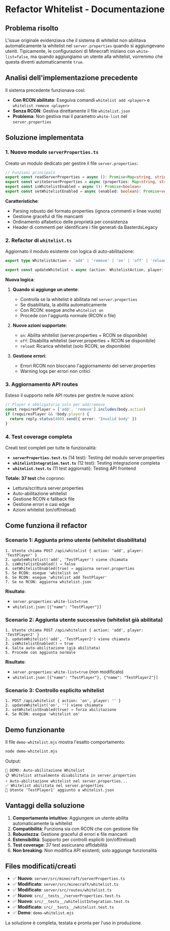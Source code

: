# Refactor Whitelist - Documentazione

## Problema risolto

L'issue originale evidenziava che il sistema di whitelist non abilitava automaticamente la whitelist nel `server.properties` quando si aggiungevano utenti. Tipicamente, le configurazioni di Minecraft iniziano con `white-list=false`, ma quando aggiungiamo un utente alla whitelist, vorremmo che questa diventi automaticamente `true`.

## Analisi dell'implementazione precedente

Il sistema precedente funzionava così:
- **Con RCON abilitato**: Eseguiva comandi `whitelist add <player>` e `whitelist remove <player>`
- **Senza RCON**: Gestiva direttamente il file `whitelist.json`
- **Problema**: Non gestiva mai il parametro `white-list` nel `server.properties`

## Soluzione implementata

### 1. Nuovo modulo `serverProperties.ts`

Creato un modulo dedicato per gestire il file `server.properties`:

```typescript
// Funzioni principali
export const readServerProperties = async (): Promise<Map<string, string>>
export const writeServerProperties = async (properties: Map<string, string>): Promise<void>
export const isWhitelistEnabled = async (): Promise<boolean>
export const setWhitelistEnabled = async (enabled: boolean): Promise<void>
```

**Caratteristiche**:
- Parsing robusto del formato properties (ignora commenti e linee vuote)
- Gestione graceful di file mancanti
- Ordinamento alfabetico delle proprietà per consistenza
- Header di commenti per identificare i file generati da BasterdsLegacy

### 2. Refactor di `whitelist.ts`

Aggiornato il modulo esistente con logica di auto-abilitazione:

```typescript
export type WhitelistAction = 'add' | 'remove' | 'on' | 'off' | 'reload'

export const updateWhitelist = async (action: WhitelistAction, player: string): Promise<void>
```

**Nuova logica**:
1. **Quando si aggiunge un utente**:
   - Controlla se la whitelist è abilitata nel `server.properties`
   - Se disabilitata, la abilita automaticamente
   - Con RCON: esegue anche `whitelist on`
   - Procede con l'aggiunta normale (RCON o file)

2. **Nuove azioni supportate**:
   - `on`: Abilita whitelist (server.properties + RCON se disponibile)
   - `off`: Disabilita whitelist (server.properties + RCON se disponibile)
   - `reload`: Ricarica whitelist (solo RCON, se disponibile)

3. **Gestione errori**:
   - Errori RCON non bloccano l'aggiornamento del server.properties
   - Warning logs per errori non critici

### 3. Aggiornamento API routes

Esteso il supporto nelle API routes per gestire le nuove azioni:

```typescript
// Player è obbligatorio solo per add/remove
const requiresPlayer = ['add', 'remove'].includes(body.action)
if (requiresPlayer && !body.player) {
  return reply.status(400).send({ error: 'Invalid body' })
}
```

### 4. Test coverage completa

Creati test completi per tutte le funzionalità:

- **`serverProperties.test.ts`** (14 test): Testing del modulo server.properties
- **`whitelistIntegration.test.ts`** (12 test): Testing integrazione completa
- **`whitelist.test.ts`** (11 test aggiornati): Testing API frontend

**Totale: 37 test** che coprono:
- Lettura/scrittura server.properties
- Auto-abilitazione whitelist
- Gestione RCON e fallback file
- Gestione errori e casi edge
- Azioni whitelist (on/off/reload)

## Come funziona il refactor

### Scenario 1: Aggiunta primo utente (whitelist disabilitata)

```
1. Utente chiama POST /api/whitelist { action: 'add', player: 'TestPlayer' }
2. updateWhitelist('add', 'TestPlayer') viene chiamata
3. isWhitelistEnabled() → false
4. setWhitelistEnabled(true) → aggiorna server.properties
5. Se RCON: esegue 'whitelist on'
6. Se RCON: esegue 'whitelist add TestPlayer'
7. Se no RCON: aggiorna whitelist.json
```

**Risultato**: 
- `server.properties`: `white-list=true`
- `whitelist.json`: `[{"name": "TestPlayer"}]`

### Scenario 2: Aggiunta utente successivo (whitelist già abilitata)

```
1. Utente chiama POST /api/whitelist { action: 'add', player: 'TestPlayer2' }
2. updateWhitelist('add', 'TestPlayer2') viene chiamata
3. isWhitelistEnabled() → true
4. Salta auto-abilitazione (già abilitata)
5. Procede con aggiunta normale
```

**Risultato**: 
- `server.properties`: `white-list=true` (non modificato)
- `whitelist.json`: `[{"name": "TestPlayer"}, {"name": "TestPlayer2"}]`

### Scenario 3: Controllo esplicito whitelist

```
1. POST /api/whitelist { action: 'on', player: '' }
2. updateWhitelist('on', '') viene chiamata
3. setWhitelistEnabled(true) → forza abilitazione
4. Se RCON: esegue 'whitelist on'
```

## Demo funzionante

Il file `demo-whitelist.mjs` mostra l'esatto comportamento:

```bash
node demo-whitelist.mjs
```

Output:
```
🚀 DEMO: Auto-abilitazione Whitelist
📋 Whitelist attualmente disabilitata in server.properties
⚡ Auto-abilitazione whitelist nel server.properties...
✅ Whitelist abilitata nel server.properties
👤 Utente 'TestPlayer1' aggiunto a whitelist.json
```

## Vantaggi della soluzione

1. **Comportamento intuitivo**: Aggiungere un utente abilita automaticamente la whitelist
2. **Compatibilità**: Funziona sia con RCON che con gestione file
3. **Robustezza**: Gestione graceful di errori e file mancanti
4. **Estensibilità**: Supporto per controlli espliciti (on/off/reload)
5. **Test coverage**: 37 test assicurano affidabilità
6. **Non breaking**: Non modifica API esistenti, solo aggiunge funzionalità

## Files modificati/creati

- ✅ **Nuovo**: `server/src/minecraft/serverProperties.ts`
- ✅ **Modificato**: `server/src/minecraft/whitelist.ts`
- ✅ **Modificato**: `server/src/routes/whitelist.ts`
- ✅ **Nuovo**: `src/__tests__/serverProperties.test.ts`
- ✅ **Nuovo**: `src/__tests__/whitelistIntegration.test.ts`
- ✅ **Modificato**: `src/__tests__/whitelist.test.ts`
- ✅ **Demo**: `demo-whitelist.mjs`

La soluzione è completa, testata e pronta per l'uso in produzione.